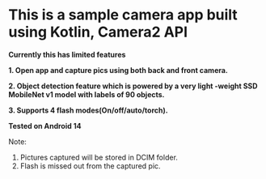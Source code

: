 # This is a sample camera app built using Kotlin, Camera2 API

**Currently this has limited features**

**1. Open app and capture pics using both back and front camera.**

**2. Object detection feature which is powered by a very light -weight SSD MobileNet v1 model with labels of 90 objects.**

**3. Supports 4 flash modes(On/off/auto/torch).**

**Tested on Android 14**

Note: 
1. Pictures captured will be stored in DCIM folder. 
2. Flash is missed out from the captured pic.
